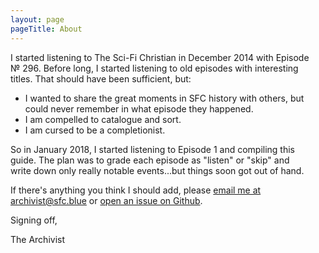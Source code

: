 ```yaml
---
layout: page
pageTitle: About
---
```


<div class="columns">
    <div class="column is-half">
I started listening to The Sci-Fi Christian in December 2014 with Episode № 296. Before long, I started listening to old episodes with interesting titles. That should have been sufficient, but:

- I wanted to share the great moments in SFC history with others, but could never remember in what episode they happened.
- I am compelled to catalogue and sort.
- I am cursed to be a completionist.

So in January 2018, I started listening to Episode 1 and compiling this guide. The plan was to grade each episode as "listen" or "skip" and write down only really notable events...but things soon got out of hand.

If there's anything you think I should add, please [email me at archivist@sfc.blue](mailto:archivist@sfc.blue) or [open an issue on Github](https://github.com/briankoser/sfc-listeners-guide/issues/new).

Signing off,

<span class="archivist-name">The Archivist</span>
    </div>
</div>